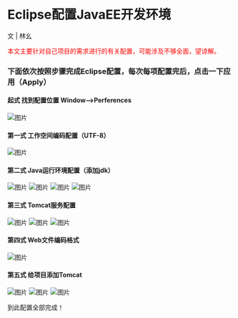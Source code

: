 # Eclipse配置JavaEE开发环境
文 | 林幺

<font color="red">本文主要针对自己项目的需求进行的有关配置，可能涉及不够全面，望谅解。</font>

### 下面依次按照步骤完成Eclipse配置，每次每项配置完后，点击一下应用（Apply）
#### 起式 找到配置位置 Window-->Perferences
![图片](https://github.com/zixi5534/LinuxAndJavaNote/blob/master/images/配置01.png)
#### 第一式 工作空间编码配置（UTF-8）
![图片](https://github.com/zixi5534/LinuxAndJavaNote/blob/master/images/配置00.png)
#### 第二式 Java运行环境配置（添加jdk）
![图片](https://github.com/zixi5534/LinuxAndJavaNote/blob/master/images/配置02.png)
![图片](https://github.com/zixi5534/LinuxAndJavaNote/blob/master/images/配置03.png)
![图片](https://github.com/zixi5534/LinuxAndJavaNote/blob/master/images/配置04.png)
![图片](https://github.com/zixi5534/LinuxAndJavaNote/blob/master/images/配置05.png)
#### 第三式 Tomcat服务配置
![图片](https://github.com/zixi5534/LinuxAndJavaNote/blob/master/images/配置06.png)
![图片](https://github.com/zixi5534/LinuxAndJavaNote/blob/master/images/配置07.png)
![图片](https://github.com/zixi5534/LinuxAndJavaNote/blob/master/images/配置08.png)
#### 第四式 Web文件编码格式
![图片](https://github.com/zixi5534/LinuxAndJavaNote/blob/master/images/配置09.png)
#### 第五式 给项目添加Tomcat
![图片](https://github.com/zixi5534/LinuxAndJavaNote/blob/master/images/配置10.png)
![图片](https://github.com/zixi5534/LinuxAndJavaNote/blob/master/images/配置11.png)
![图片](https://github.com/zixi5534/LinuxAndJavaNote/blob/master/images/配置12.png)

到此配置全部完成！

